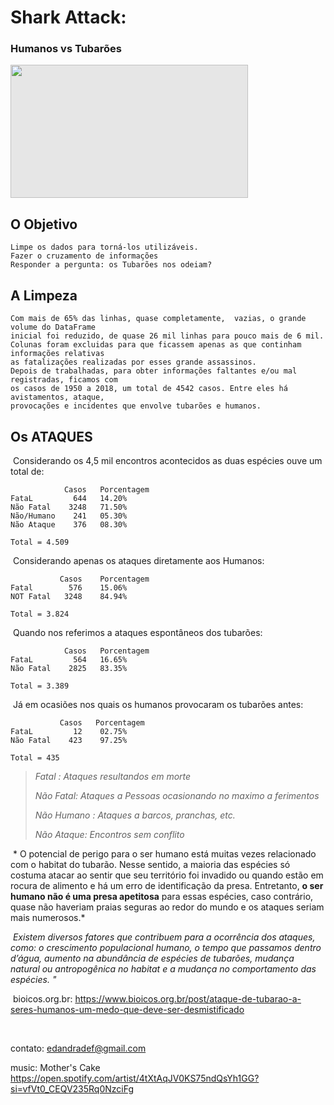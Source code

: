 # Shark Attack:
### Humanos vs Tubarões

<img style="-webkit-user-select: none;margin: auto;cursor: zoom-in;background-color: hsl(0, 0%, 90%);transition: background-color 300ms;" src="https://i.ytimg.com/vi/MRNfasdZqV4/maxresdefault.jpg" width="380" height="213">


## O Objetivo

    Limpe os dados para torná-los utilizáveis.
    Fazer o cruzamento de informações
    Responder a pergunta: os Tubarões nos odeiam?

## A Limpeza

    Com mais de 65% das linhas, quase completamente,  vazias, o grande volume do DataFrame
    inicial foi reduzido, de quase 26 mil linhas para pouco mais de 6 mil.
    Colunas foram excluidas para que ficassem apenas as que continham informações relativas 
    as fatalizações realizadas por esses grande assassinos.
    Depois de trabalhadas, para obter informações faltantes e/ou mal registradas, ficamos com 
    os casos de 1950 a 2018, um total de 4542 casos. Entre eles há avistamentos, ataque, 
    provocações e incidentes que envolve tubarões e humanos.

## Os ATAQUES

​	Considerando os 4,5 mil encontros acontecidos as duas espécies ouve um total de:

```
			Casos   Porcentagem
FataL         644	14.20%
Não Fatal    3248	71.50%
Não/Humano    241	05.30%
Não Ataque    376	08.30%

Total = 4.509
```

​	Considerando apenas os ataques diretamente aos Humanos:

			   Casos	Porcentagem
	Fatal		 576	15.06%
	NOT Fatal	3248	84.94%
	
	Total = 3.824
​	Quando nos referimos a ataques espontâneos dos tubarões:

```
			Casos   Porcentagem
FataL         564	16.65%
Não Fatal    2825	83.35%

Total = 3.389
```

​	Já em ocasiões nos quais os humanos provocaram os tubarões antes:

 			   Casos   Porcentagem
 	FataL         12	02.75%
 	Não Fatal    423	97.25%
 	
 	Total = 435
> *Fatal : Ataques resultandos em morte* 
>
> *Não Fatal: Ataques a Pessoas ocasionando no maximo a ferimentos*
>
> *Não Humano : Ataques a barcos, pranchas, etc.*
>
> *Não Ataque: Encontros sem conflito*



​									* O potencial de perigo para o ser humano está muitas vezes relacionado com o habitat do tubarão. Nesse sentido, a maioria das espécies só costuma atacar ao sentir que seu território foi invadido ou quando estão em rocura de    alimento e há um erro de identificação da presa. Entretanto, **o ser humano não é uma presa apetitosa** para essas espécies, caso contrário, quase não haveriam praias seguras ao redor do mundo e os ataques seriam mais numerosos.*

​									*Existem diversos fatores que contribuem para a ocorrência dos ataques, como: o crescimento populacional humano, o tempo que passamos dentro d’água, aumento na abundância de espécies de tubarões, mudança natural ou antropogênica no habitat e a mudança no comportamento das espécies. "*

​	bioicos.org.br:	https://www.bioicos.org.br/post/ataque-de-tubarao-a-seres-humanos-um-medo-que-deve-ser-desmistificado 

​		



contato: edandradef@gmail.com

music: Mother's Cake  <https://open.spotify.com/artist/4tXtAqJV0KS75ndQsYh1GG?si=vfVt0_CEQV235Rq0NzciFg>
